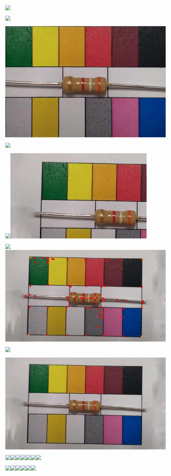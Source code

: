 ﻿![](doc/Aspose.Words.7606ca18-9977-495d-a361-5d2c78fa512f.001.png)

![](doc/Aspose.Words.7606ca18-9977-495d-a361-5d2c78fa512f.002.png)

![](doc/Aspose.Words.7606ca18-9977-495d-a361-5d2c78fa512f.003.jpeg)

![](doc/Aspose.Words.7606ca18-9977-495d-a361-5d2c78fa512f.004.png)

![](doc/Aspose.Words.7606ca18-9977-495d-a361-5d2c78fa512f.005.png)![](doc/Aspose.Words.7606ca18-9977-495d-a361-5d2c78fa512f.006.jpeg)

![](doc/Aspose.Words.7606ca18-9977-495d-a361-5d2c78fa512f.007.png)![](doc/Aspose.Words.7606ca18-9977-495d-a361-5d2c78fa512f.008.jpeg)

![](doc/Aspose.Words.7606ca18-9977-495d-a361-5d2c78fa512f.009.png)

![](doc/Aspose.Words.7606ca18-9977-495d-a361-5d2c78fa512f.010.jpeg)

![](doc/Aspose.Words.7606ca18-9977-495d-a361-5d2c78fa512f.011.png)![](doc/Aspose.Words.7606ca18-9977-495d-a361-5d2c78fa512f.012.png)![](doc/Aspose.Words.7606ca18-9977-495d-a361-5d2c78fa512f.013.png)![](doc/Aspose.Words.7606ca18-9977-495d-a361-5d2c78fa512f.014.png)![](doc/Aspose.Words.7606ca18-9977-495d-a361-5d2c78fa512f.015.png)![](doc/Aspose.Words.7606ca18-9977-495d-a361-5d2c78fa512f.016.png)![](doc/Aspose.Words.7606ca18-9977-495d-a361-5d2c78fa512f.017.png)

![](doc/Aspose.Words.7606ca18-9977-495d-a361-5d2c78fa512f.018.png)![](doc/Aspose.Words.7606ca18-9977-495d-a361-5d2c78fa512f.019.png)![](doc/Aspose.Words.7606ca18-9977-495d-a361-5d2c78fa512f.020.png)![](doc/Aspose.Words.7606ca18-9977-495d-a361-5d2c78fa512f.021.png)![](doc/Aspose.Words.7606ca18-9977-495d-a361-5d2c78fa512f.022.png)![](doc/Aspose.Words.7606ca18-9977-495d-a361-5d2c78fa512f.023.png)
